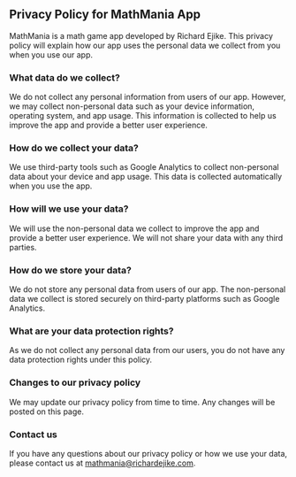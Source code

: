 ## Privacy Policy for MathMania App
MathMania is a math game app developed by Richard Ejike. This privacy policy will explain how our app uses the personal data we collect from you when you use our app.

### What data do we collect?
We do not collect any personal information from users of our app. However, we may collect non-personal data such as your device information, operating system, and app usage. This information is collected to help us improve the app and provide a better user experience.

### How do we collect your data?
We use third-party tools such as Google Analytics to collect non-personal data about your device and app usage. This data is collected automatically when you use the app.

### How will we use your data?
We will use the non-personal data we collect to improve the app and provide a better user experience. We will not share your data with any third parties.

### How do we store your data?
We do not store any personal data from users of our app. The non-personal data we collect is stored securely on third-party platforms such as Google Analytics.

### What are your data protection rights?
As we do not collect any personal data from our users, you do not have any data protection rights under this policy.

### Changes to our privacy policy
We may update our privacy policy from time to time. Any changes will be posted on this page.

### Contact us
If you have any questions about our privacy policy or how we use your data, please contact us at mathmania@richardejike.com.
